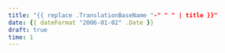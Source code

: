 ```yaml
---
title: "{{ replace .TranslationBaseName "-" " " | title }}"
date: {{ dateFormat "2006-01-02" .Date }}
draft: true
time: 1
---
```


